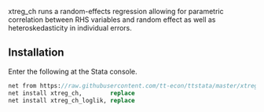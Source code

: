 xtreg_ch runs a random-effects regression allowing for parametric correlation
between RHS variables and random effect as well as heteroskedasticity in
individual errors.

## Installation

Enter the following at the Stata console.

```stata
net from https://raw.githubusercontent.com/tt-econ/ttstata/master/xtreg_ch/ado
net install xtreg_ch,        replace
net install xtreg_ch_loglik, replace
```
